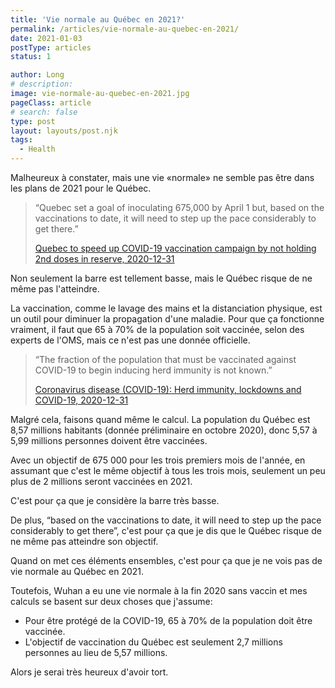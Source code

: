 ```yaml
---
title: 'Vie normale au Québec en 2021?'
permalink: /articles/vie-normale-au-quebec-en-2021/
date: 2021-01-03
postType: articles
status: 1

author: Long
# description:
image: vie-normale-au-quebec-en-2021.jpg
pageClass: article
# search: false
type: post
layout: layouts/post.njk
tags:
  - Health
---
```


Malheureux à constater, mais une vie «normale» ne semble pas être dans les plans de 2021 pour le Québec.

> “Quebec set a goal of inoculating 675,000 by April 1 but, based on the vaccinations to date, it will need to step up the pace considerably to get there.”
>
> <a href="https://www.cbc.ca/news/canada/montreal/quebec-second-doses-vaccine-1.5858845" target="_blank">Quebec to speed up COVID-19 vaccination campaign by not holding 2nd doses in reserve, 2020-12-31</a>
>

Non seulement la barre est tellement basse, mais le Québec risque de ne même pas l'atteindre.

La vaccination, comme le lavage des mains et la distanciation physique, est un outil pour diminuer la propagation d'une maladie. Pour que ça fonctionne vraiment, il faut que 65 à 70% de la population soit vaccinée, selon des experts de l'OMS, mais ce n'est pas une donnée officielle.

> “The fraction of the population that must be vaccinated against COVID-19 to begin inducing herd immunity is not known.”
>
> <a href="https://www.who.int/news-room/q-a-detail/herd-immunity-lockdowns-and-covid-19" target="_blank">Coronavirus disease (COVID-19): Herd immunity, lockdowns and COVID-19, 2020-12-31</a>

Malgré cela, faisons quand même le calcul. La population du Québec est 8,57 millions habitants (donnée préliminaire en octobre 2020), donc 5,57 à 5,99 millions personnes doivent être vaccinées.

Avec un objectif de 675&nbsp;000 pour les trois premiers mois de l'année, en assumant que c'est le même objectif à tous les trois mois, seulement un peu plus de 2 millions seront vaccinées en 2021.

C'est pour ça que je considère la barre très basse.

De plus, “based on the vaccinations to date, it will need to step up the pace considerably to get there”, c'est pour ça que je dis que le Québec risque de ne même pas atteindre son objectif.

Quand on met ces éléments ensembles, c'est pour ça que je ne vois pas de vie normale au Québec en 2021.

Toutefois, Wuhan a eu une vie normale à la fin 2020 sans vaccin et mes calculs se basent sur deux choses que j'assume:

* Pour être protégé de la COVID-19, 65 à 70% de la population doit être vaccinée.
* L'objectif de vaccination du Québec est seulement 2,7 millions personnes au lieu de 5,57 millions.

Alors je serai très heureux d'avoir tort.
